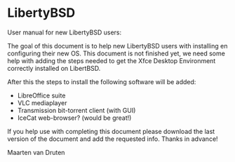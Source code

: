 # LibertyBSD
User manual for new LibertyBSD users:

The goal of this document is to help new LibertyBSD users with installing en configuring their new OS.
This document is not finished yet, we need some help with adding the steps needed to get the
Xfce Desktop Environment correctly installed on LibertBSD.

After this the steps to install the following software will be added:
- LibreOffice suite
- VLC mediaplayer
- Transmission bit-torrent client (with GUI) 
- IceCat web-browser? (would be great!)

If you help use with completing this document please download the last version of the document
and add the requested info.
Thanks in advance!

Maarten van Druten
